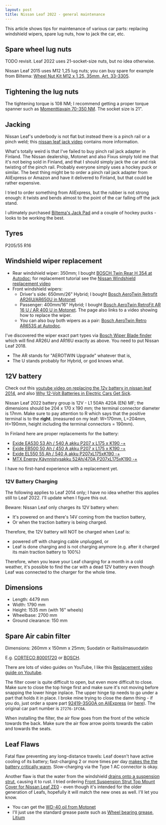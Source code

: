 ```yaml
---
layout: post
title: Nissan Leaf 2022 - general maintenance
---
```


This article shows tips for maintenance of various car parts: replacing windshield
wipers, spare lug nuts, how to jack the car, etc.

## Spare wheel lug nuts

TODO revisit. Leaf 2022 uses 21-socket-size nuts, but no idea otherwise.

Nissan Leaf 2015 uses M12 1,25 lug nuts; you can buy spare for example from
Biltema: [Wheel Nut Kit M12 x 1,25, 35mm, Art. 33-3305](https://www.biltema.fi/en-fi/car---mc/styling/exterior-styling/wheel-nuts-10-pcs-2000019355).

## Tightening the lug nuts

The tightening torque is 108 NM; I recommend getting a proper torque spanner
such as [Momenttiavain 70-350 NM](https://www.biltema.fi/tyokalut/kasityokalut/hylsytyokalut/momenttiavaimet/momenttiavain-70-350-nm-2000030634).
The socket size is 21".

## Jacking

Nissan Leaf's underbody is not flat but instead there is a pinch rail or
a pinch weld; this [nissan leaf jack video](https://www.youtube.com/watch?v=abbDGR60NsE)
contains more information.

What's totally weird is that I've failed to buy pinch rail jack adapter in Finland.
The Nissan dealership, Motonet and also Fixus simply told me that it's not being
sold in Finland, and that I should simply jack the car and risk twisting of the pinch rail.
Probably everyone simply uses a hockey puck or similar. The best thing
might be to order a pinch rail jack adapter from AliExpress or Amazon and have
it delivered to Finland, but that could be rather expensive.

I tried to order something from AliExpress, but the rubber is not strong enough:
it twists and bends almost to the point of the car falling off the jack stand.

I ultimately purchased [Biltema's Jack Pad](https://www.biltema.fi/autoilu---mp/korjaamovarusteet/nostotyokalut/tunkit/jack-pad-2000017051)
and a couple of hockey pucks - looks to be working the best.

## Tyres

P205/55 R16

## Windshield wiper replacement

* Rear windshield wiper: 350mm; I bought [BOSCH Twin Rear H 354 at Autodoc](https://www.autodoc.fi/bosch/1194143);
  for replacement tutorial see the [Nissan Windshield replacement video](https://www.youtube.com/watch?v=lTsL6_ILutM)
* Front windshield wipers:
   * Driver's side: 650mm/26" Hybrid; I bought [Bosch AeroTwin Retrofit AR26U/AR650U in Motonet](https://www.motonet.fi/fi/tuote/120192/Bosch-AeroTwin-RetroFit-AR26U--AR650U-tuulilasinpyyhin-65-cm)
   * Passenger: 400mm/16" Hybrid; I bought [Bosch AeroTwin RetroFit AR 16 U / AR 400 U in Motonet](https://www.motonet.fi/fi/tuote/120184/Bosch-AeroTwin-RetroFit-AR16U--AR400U-tuulilasinpyyhin-40-cm).
     The page also links to a video showing how to replace the wiper.
   * You can also buy both wipers as a pair: [Bosch AeroTwin Retro AR653S at Autodoc](https://www.autodoc.fi/bosch/1194314).

I've discovered the wiper exact part types via [Bosch Wiper Blade finder](https://www.boschwiperblades.com/)
which will find AR26U and AR16U exactly as above. You need to put Nissan Leaf 2018.

* The AR stands for "AEROTWIN Upgrade" whatever that is,
* The U stands probably for Hybrid, or god knows what.

## 12V battery

Check out this [youtube video on replacing the 12v battery in nissan leaf 2014](https://www.youtube.com/watch?v=sS3ssRpJYdg),
and also [Why 12-Volt Batteries in Electric Cars Get Sick](https://www.youtube.com/watch?v=pu30bchGu50).

Nissan Leaf 2022 battery group is 12V - L1 50Ah 420A (EN) MF; the dimensions should be 204 x 170 x 190 mm; the terminal connector diameter is 17mm. Make sure to pay attention to R which says that
the positive terminal is to the **right**. (measured on my leaf: W=170mm, L=204mm, H=190mm, height including the terminal connectors = 190mm).

In Finland here are proper replacements for the battery:

* [Exide EA530 53 Ah / 540 A akku P207 x L175 x K190 -+](https://www.motonet.fi/tuote/exide-ea530-53-ah-540-a-akku-p207-x-l175-x-k190?product=90-01738)
* [Exide EB500 50 Ah / 450 A akku P207 x L175 x K190 -+](https://www.motonet.fi/tuote/exide-eb500-50-ah-450-a-akku-p207-x-l175-x-k190?product=90-9505)
* [Exide EL550 55 Ah / 540 A akku P207xL175xK190 -+](https://www.motonet.fi/tuote/exide-el550-55-ah-540-a-akku-p207xl175xk190?product=90-01897)
* [MTX Energy Käynnistysakku 52Ah/470A P207xL175xK190 -+](https://www.motonet.fi/tuote/mtx-energy-kaynnistysakku-52ah470a-p207xl175xk190?product=90-01421)

I have no first-hand experience with a replacement yet.

### 12V Battery Charging

The following applies to Leaf 2014 only; I have no idea whether this applies still to Leaf 2022. I'll update when I figure this out.

Beware: Nissan Leaf only charges its 12V battery when:
* It's powered on and there's 14V coming from the traction battery,
* Or when the traction battery is being charged.

Therefore, the 12V battery will NOT be charged when Leaf is:
* powered off with charging cable unplugged, or
* Leaf is done charging and is not charging anymore (e.g. after it charged its main traction battery to 100%)

Therefore, when you leave your Leaf charging for a month in a cold weather,
it's possible to find the car with a dead 12V battery even though Leaf was connected
to the charger for the whole time.

## Dimensions

* Length: 4479 mm
* Width: 1790 mm
* Height: 1535 mm (with 16" wheels)
* Wheelbase: 2700 mm
* Ground clearance: 150 mm

## Spare Air cabin filter

Dimensions: 260mm x 150mm x 25mm; Suodatin or Raitisilmasuodatin

E.g. [CORTECO 80001720](https://www.autodoc.fi/corteco/2103771) or [BOSCH](https://www.autodoc.fi/bosch/7448896).

There are lots of video guides on YouTube, I like this [Replacement video guide on Youtube](https://www.youtube.com/watch?v=i_07YvqB10Y).

The filter cover is quite difficult to open, but even more difficult to close. Make sure to close the top hinge
first and make sure it's not moving before snapping the lower hinge inplace.
The upper hinge tip needs to go under a part that holds it in place. I broke mine trying to close the damn thing -
if you do, just order a spare part [92419-3SG0A on AliExpress](https://www.aliexpress.com/item/1005006776807804.html) (or [here](https://www.aliexpress.com/item/1005006776972392.html)).
The original car part number is `27276-1FC0A`.

When installing the filter, the air flow goes from the front of the vehicle towards the back. Make sure
the air flow arrow points towards the cabin and towards the seats.

## Leaf Flaws

Fatal flaw preventing any long-distance travels: Leaf doesn't have active cooling of its battery;
fast-charging 2 or more times per day [makes the the battery critically warm](https://www.youtube.com/watch?v=L1Wf04npzMw).
Slow-charging via the Type 1 AC connector is okay.

Another flaw is that the water from the windshield [drains onto a suspension strut](https://www.youtube.com/watch?v=IaTP5wfawTw),
causing it to rust. I tried ordering [Front Suspension Strut Top Mount Cover for Nissan Leaf ZE0](https://www.aliexpress.com/item/1005006439525971.html) -
even though it's intended for the older generation of Leafs, hopefully it will match the new ones as well. I'll let you know.

- You can get the [WD-40 oil from Motonet](https://www.motonet.fi/tuote/wd40-monitoimioljy-200-ml?product=60-8040)
- I'll just use the standard grease paste such as [Wheel bearing grease, Litium](https://www.biltema.fi/en-fi/car-care/lubrication/grease/wheel-bearing-grease-100-g-2000017180)
